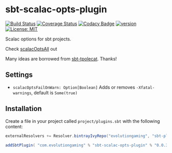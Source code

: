 # sbt-scalac-opts-plugin 

[![Build Status](https://travis-ci.org/evolution-gaming/sbt-scalac-opts-plugin.svg)](https://travis-ci.org/evolution-gaming/sbt-scalac-opts-plugin)
[![Coverage Status](https://coveralls.io/repos/evolution-gaming/sbt-scalac-opts-plugin/badge.svg)](https://coveralls.io/r/evolution-gaming/sbt-scalac-opts-plugin)
[![Codacy Badge](https://api.codacy.com/project/badge/Grade/15f881be37fa48078219c9c9e8d9361c)](https://www.codacy.com/app/evolution-gaming/sbt-scalac-opts-plugin?utm_source=github.com&amp;utm_medium=referral&amp;utm_content=evolution-gaming/sbt-scalac-opts-plugin&amp;utm_campaign=Badge_Grade)
[![version](https://api.bintray.com/packages/evolutiongaming/sbt-plugins/sbt-scalac-opts-plugin/images/download.svg)](https://bintray.com/evolutiongaming/sbt-plugins/sbt-scalac-opts-plugin/_latestVersion)
[![License: MIT](https://img.shields.io/badge/License-MIT-yellowgreen.svg)](https://opensource.org/licenses/MIT)

Scalac options for sbt projects. 

Check [scalacOptsAll](src/main/scala/com/evolutiongaming/scalacopts/ScalacOptsPlugin.scala#L22) out

Many ideas are borrowed from [sbt-tpolecat](https://github.com/DavidGregory084/sbt-tpolecat). Thanks!


## Settings

* `scalacOptsFailOnWarn: Option[Boolean]` Adds or removes `-Xfatal-warnings`, default is `Some(true)`


## Installation

Create a file in your project called `project/plugins.sbt` with the following content:

```scala
externalResolvers += Resolver.bintrayIvyRepo("evolutiongaming", "sbt-plugins") 
 
addSbtPlugin( "com.evolutiongaming" % "sbt-scalac-opts-plugin" % "0.0.3")
```